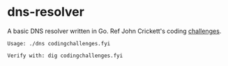 # dns-resolver
A basic DNS resolver written in Go. Ref John Crickett's coding [challenges](https://codingchallenges.fyi/challenges/challenge-dns-resolver).

```
Usage: ./dns codingchallenges.fyi
```

```
Verify with: dig codingchallenges.fyi
```
